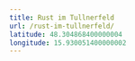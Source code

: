 ```yaml
---
title: Rust im Tullnerfeld
url: /rust-im-tullnerfeld/
latitude: 48.304868400000004
longitude: 15.930051400000002
---
```


